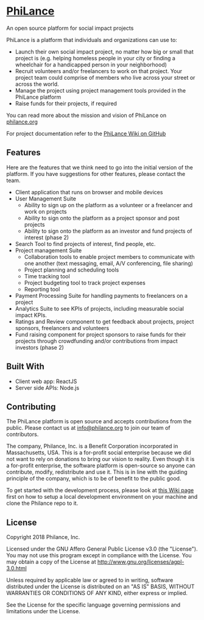 # [PhiLance](http://philance.org)
An open source platform for social impact projects

PhiLance is a platform that individuals and organizations can use to:
* Launch their own social impact project, no matter how big or small that project is (e.g. helping homeless people in your city or finding a wheelchair for a handicapped person in your neighborhood)
* Recruit volunteers and/or freelancers to work on that project. Your project team could comprise of members who live across your street or across the world.
* Manage the project using project management tools provided in the PhiLance platform
* Raise funds for their projects, if required

You can read more about the mission and vision of PhiLance on [philance.org](http://philance.org)

For project documentation refer to the [PhiLance Wiki on GitHub](https://github.com/Philance/Philance/wiki)

## Features
Here are the features that we think need to go into the initial version of the platform. If you have suggestions for other features, please contact the team.
* Client application that runs on browser and mobile devices
* User Management Suite
  * Ability to sign up on the platform as a volunteer or a freelancer and work on projects
  * Ability to sign onto the platform as a project sponsor and post projects
  * Ability to sign onto the platform as an investor and fund projects of interest (phase 2)
* Search Tool to find projects of interest, find people, etc.
* Project management Suite
  * Collaboration tools to enable project members to communicate with one another (text messaging, email, A/V conferencing, file sharing)
  * Project planning and scheduling tools
  * Time tracking tool
  * Project budgeting tool to track project expenses
  * Reporting tool
* Payment Processing Suite for handling payments to freelancers on a project
* Analytics Suite to see KPIs of projects, including measurable social impact KPIs.
* Ratings and Review component to get feedback about projects, project sponsors, freelancers and volunteers
* Fund raising component for project sponsors to raise funds for their projects through crowdfunding and/or contributions from impact investors (phase 2)

## Built With
* Client web app: ReactJS
* Server side APIs: Node.js

## Contributing
The PhiLance platform is open source and accepts contributions from the public. Please contact us at info@philance.org to join our team of contributors.

The company, Philance, Inc. is a Benefit Corporation incorporated in Massachusetts, USA. This is a for-profit social enterprise because we did not want to rely on donations to bring our vision to reality. Even though it is a for-profit enterprise, the software platform is open-source so anyone can contribute, modify, redistribute and use it. This is in line with the guiding principle of the company, which is to be of benefit to the public good.

To get started with the development process, please look at [this Wiki page](https://github.com/Philance/Philance/wiki/Isolated-Development-Environment-Setup) first on how to setup a local development environment on your machine and clone the Philance repo to it.

## License
Copyright 2018 Philance, Inc.

Licensed under the GNU Affero General Public License v3.0 (the "License").
You may not use this program except in compliance with the License.
You may obtain a copy of the License at http://www.gnu.org/licenses/agpl-3.0.html

Unless required by applicable law or agreed to in writing, software distributed under the License is distributed on an "AS IS" BASIS, WITHOUT WARRANTIES OR CONDITIONS OF ANY KIND, either express or implied.

See the License for the specific language governing permissions and limitations under the License.
